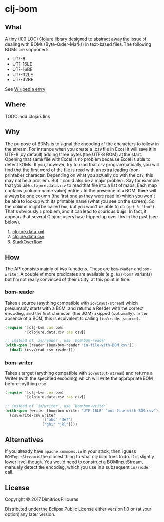 # clj-bom



## What

A tiny (100 LOC) Clojure library designed to abstract away the issue of dealing with BOMs (Byte-Order-Marks) in text-based files. The following BOMs are supported:

* UTF-8
* UTF-16LE
* UTF-16BE
* UTF-32LE
* UTF-32BE 

See [Wikipedia entry](https://en.wikipedia.org/wiki/Byte_order_mark)

## Where 

TODO: add clojars link

## Why 

The purpose of BOMs is to signal the encoding of the characters to follow in the stream. For instance when you create a .csv file in Excel it will save it in UTF-8 (by default) adding three bytes (the UTF-8 BOM) at the start. Opening that same file with Excel is no problem because Excel is able to detect BOMs. If you, however, try to read that csv programmatically, you will find that the first word of the file is read with an extra leading (non-printable) character. Depending on what you actually do with the csv, this may not be a problem. But it could also be a major problem. Say for example that you use `clojure.data.csv` to read that file into a list of maps. Each map contains [column-name value] entries. In the presence of a BOM, there will always be one column (the first one as they were read in) which you won't be able to lookup with its printable name (what you see on the screen). So the column might be called `foo`, but you won't be able to do `(get % "foo")`. That's obviously a problem, and it can lead to spurious bugs. In fact, it appears that several Clojure users have tripped up over this in the past (see below).

1. [clojure.data.xml](https://dev.clojure.org/jira/browse/DXML-45)
2. [clojure.data.csv](https://dev.clojure.org/jira/browse/DCSV-7)
3. [StackOverflow](https://stackoverflow.com/questions/13789092/length-of-the-first-line-in-an-utf-8-file-with-bom)


## How

The API consists mainly of two functions. These are `bom-reader` and `bom-writer`. A couple of more predicates are available (e.g. `has-bom?` variants) but I'm not really convinced of their utility, at this point in time. 

### bom-reader

Takes a source (anything compatible with `io/input-stream`) which presumably starts with a BOM, and returns a Reader with the correct encoding, and the first character (the BOM) skipped (optionally). In the absence of a BOM, this is equivalent to calling `(io/reader source)`.

```clj
(require '[clj-bom :as bom] 
         '[clojure.data.csv :as csv])

;; instead of `io/reader`, use `bom/bom-reader`
(with-open [reader (bom/bom-reader "in-file-with-BOM.csv")]
  (doall (csv/read-csv reader)))
```


### bom-writer
 
Takes a target (anything compatible with `io/output-stream`) and returns a Writer (with the specified encoding) which will write the appropriate BOM before anything else.

```clj
(require '[clj-bom :as bom]
         '[clojure.data.csv :as csv])

;; instead of `io/writer`, use `bom/bom-writer`
(with-open [writer (bom/bom-writer "UTF-16LE" "out-file-with-BOM.csv")]
  (csv/write-csv writer
                 [["abc" "def"]
                 ["ghi" "jkl"]]))
```

## Alternatives 
If you already have `apache.commons.io` in your stack, then I guess `BOMInputStream` is the closest thing to what clj-bom tries to do. It is slightly lower level though. You would need to construct a BOMInputStream, manually detect the encoding, which you use in a subsequent `io/reader` call. 

## License

Copyright © 2017 Dimitrios Piliouras

Distributed under the Eclipse Public License either version 1.0 or (at
your option) any later version.
